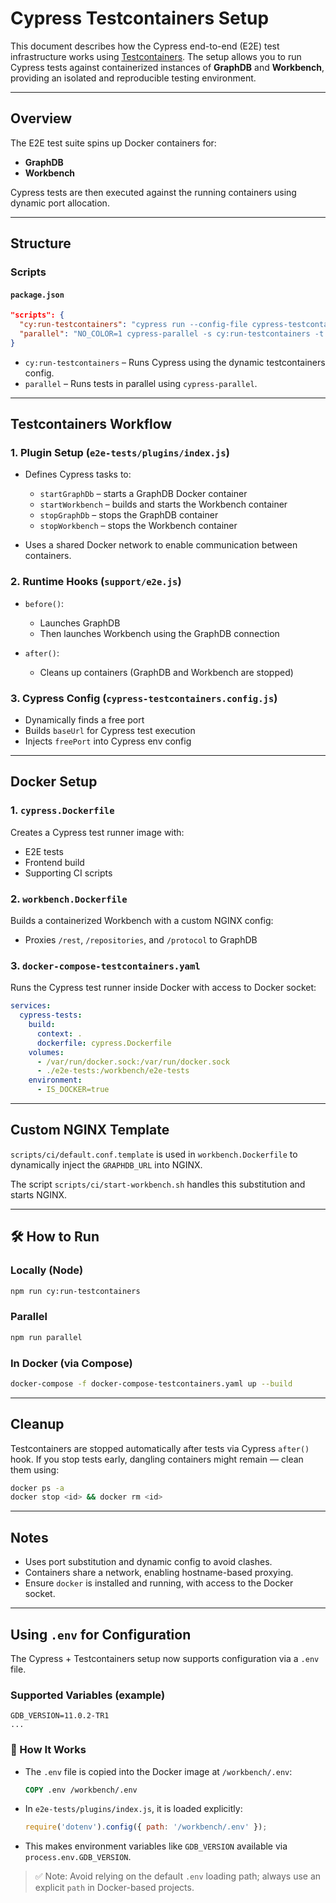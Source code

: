 # Cypress Testcontainers Setup

This document describes how the Cypress end-to-end (E2E) test infrastructure works using [Testcontainers](https://node.testcontainers.org/). The setup allows you to run Cypress tests against containerized instances of **GraphDB** and **Workbench**, providing an isolated and reproducible testing environment.

---

## Overview

The E2E test suite spins up Docker containers for:

- **GraphDB** 
- **Workbench** 

Cypress tests are then executed against the running containers using dynamic port allocation.

---

## Structure

### Scripts

#### `package.json`
```json
"scripts": {
  "cy:run-testcontainers": "cypress run --config-file cypress-testcontainers.config.js",
  "parallel": "NO_COLOR=1 cypress-parallel -s cy:run-testcontainers -t 3 -d e2e-legacy/"
}
```

- `cy:run-testcontainers` – Runs Cypress using the dynamic testcontainers config.
- `parallel` – Runs tests in parallel using `cypress-parallel`.

---

## Testcontainers Workflow

### 1. **Plugin Setup (`e2e-tests/plugins/index.js`)**

- Defines Cypress tasks to:
  - `startGraphDb` – starts a GraphDB Docker container
  - `startWorkbench` – builds and starts the Workbench container
  - `stopGraphDb` – stops the GraphDB container
  - `stopWorkbench` – stops the Workbench container

- Uses a shared Docker network to enable communication between containers.

### 2. **Runtime Hooks (`support/e2e.js`)**

- `before()`:
  - Launches GraphDB
  - Then launches Workbench using the GraphDB connection

- `after()`:
  - Cleans up containers (GraphDB and Workbench are stopped)

### 3. **Cypress Config (`cypress-testcontainers.config.js`)**

- Dynamically finds a free port
- Builds `baseUrl` for Cypress test execution
- Injects `freePort` into Cypress env config

---

## Docker Setup

### 1. **`cypress.Dockerfile`**
Creates a Cypress test runner image with:
- E2E tests
- Frontend build
- Supporting CI scripts

### 2. **`workbench.Dockerfile`**
Builds a containerized Workbench with a custom NGINX config:
- Proxies `/rest`, `/repositories`, and `/protocol` to GraphDB

### 3. **`docker-compose-testcontainers.yaml`**
Runs the Cypress test runner inside Docker with access to Docker socket:
```yaml
services:
  cypress-tests:
    build:
      context: .
      dockerfile: cypress.Dockerfile
    volumes:
      - /var/run/docker.sock:/var/run/docker.sock
      - ./e2e-tests:/workbench/e2e-tests
    environment:
      - IS_DOCKER=true
```

---

## Custom NGINX Template

`scripts/ci/default.conf.template` is used in `workbench.Dockerfile` to dynamically inject the `GRAPHDB_URL` into NGINX.

The script `scripts/ci/start-workbench.sh` handles this substitution and starts NGINX.

---

## 🛠 How to Run

### Locally (Node)

```bash
npm run cy:run-testcontainers
```

### Parallel

```bash
npm run parallel
```

### In Docker (via Compose)

```bash
docker-compose -f docker-compose-testcontainers.yaml up --build
```

---

## Cleanup

Testcontainers are stopped automatically after tests via Cypress `after()` hook. If you stop tests early, dangling containers might remain — clean them using:

```bash
docker ps -a
docker stop <id> && docker rm <id>
```

---

## Notes

- Uses port substitution and dynamic config to avoid clashes.
- Containers share a network, enabling hostname-based proxying.
- Ensure `docker` is installed and running, with access to the Docker socket.

---

## Using `.env` for Configuration

The Cypress + Testcontainers setup now supports configuration via a `.env` file.

### Supported Variables (example)
```env
GDB_VERSION=11.0.2-TR1
...
```

### 🔧 How It Works

- The `.env` file is copied into the Docker image at `/workbench/.env`:
  ```dockerfile
  COPY .env /workbench/.env
  ```

- In `e2e-tests/plugins/index.js`, it is loaded explicitly:
  ```js
  require('dotenv').config({ path: '/workbench/.env' });
  ```

- This makes environment variables like `GDB_VERSION` available via `process.env.GDB_VERSION`.

> ✅ Note: Avoid relying on the default `.env` loading path; always use an explicit `path` in Docker-based projects.
